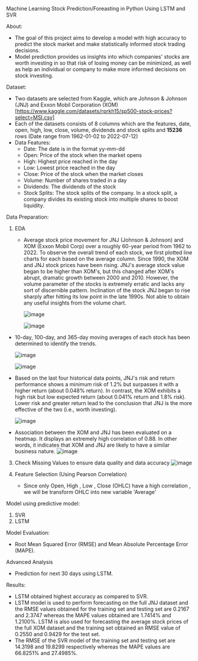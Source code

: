 Machine Learning Stock Prediction/Foreasting in Python Using LSTM and SVR

About:
- The goal of this project aims to develop a model with high accuracy to predict the stock market and make statistically informed stock trading decisions.
- Model prediction provides us insights into which companies' stocks are worth investing in so that risk of losing money can be minimized, as well as help an individual or company to make more informed decisions on stock investing.

Dataset:
- Two datasets are selected from Kaggle, which are Johnson & Johnson (JNJ) and Exxon Mobil Corporation (XOM) [https://www.kaggle.com/datasets/rprkh15/sp500-stock-prices?select=MSI.csv]
- Each of the datasets consists of 8 columns which are the features, date, open, high, low, close, volume, dividends and stock splits and **15236** rows (Date range from 1962-01-02 to 2022-07-12)
- Data Features:
  - Date: The date is in the format yy-mm-dd
  - Open: Price of the stock when the market opens
  - High: Highest price reached in the day
  - Low: Lowest price reached in the day
  - Close: Price of the stock when the market closes
  - Volume: Number of shares traded in a day
  - Dividends: The dividends of the stock
  - Stock Splits: The stock splits of the company. In a stock split, a company divides its existing stock into multiple shares to boost liquidity.

Data Preparation:
1. EDA
   - Average stock price movement for JNJ (Johnson & Johnson) and XOM (Exxon Mobil Corp) over a roughly 60-year period from 1962 to 2022. To observe the overall trend of each stock, we first plotted line charts for each based on the average column. Since 1990, the XOM and JNJ stock prices have been rising. JNJ's average stock value began to be higher than XOM's, but this changed after XOM's abrupt, dramatic growth between 2000 and 2010. However, the volume parameter of the stocks is extremely erratic and lacks any sort of discernible pattern. Inclination of the stock JNJ began to rise sharply after hitting its low point in the late 1990s. Not able to obtain any useful insights from the volume chart.

     ![image](https://github.com/user-attachments/assets/b20b543b-30d1-4132-a4b2-35ff7ff8644a)

     ![image](https://github.com/user-attachments/assets/437a2630-229a-40e8-a46e-7f629785458a)

- 10-day, 100-day, and 365-day moving averages of each stock has been determined to identify the trends.

  ![image](https://github.com/user-attachments/assets/2b531e7a-70b4-45b9-9f0e-557a0e7585a4)

  ![image](https://github.com/user-attachments/assets/044c2256-9db8-43f9-9688-2842b505cc14)

- Based on the last four historical data points, JNJ's risk and return performance shows a minimum risk of 1.2% but surpasses it with a higher return (about 0.048% return). In contrast, the XOM exhibits a high risk but low expected return (about 0.041% return and 1.8% risk). Lower risk and greater return lead to the conclusion that JNJ is the more effective of the two (i.e., worth investing).

  ![image](https://github.com/user-attachments/assets/e7a3a791-3313-43d4-a4cf-ef4329f4f09c)

- Association between the XOM and JNJ has been evaluated on a heatmap. It displays an extremely high correlation of 0.88. In other words, it indicates that XOM and JNJ are likely to have a similar business nature.
  ![image](https://github.com/user-attachments/assets/5401b9f2-8d64-469c-9aa8-6cea1545cc71)


3. Check Missing Values to ensure data quality and data accuracy
   ![image](https://github.com/user-attachments/assets/2b2af2af-a2d2-49b0-81f7-499439e58b30)

   
5. Feature Selection (Using Pearson Correlation)
   - Since only Open, High , Low , Close (OHLC) have a high correlation , we will be transform OHLC into new variable 'Average'

Model using predictive model:
1. SVR
2. LSTM

Model Evaluation:
- Root Mean Squared Error (RMSE) and Mean Absolute Percentage Error (MAPE).

Advanced Analysis
- Prediction for next 30 days using LSTM.

Results:
- LSTM obtained highest accuracy as compared to SVR.
- LSTM model is used to perform forecasting on the full JNJ dataset and the RMSE values obtained for the training set and testing set are 0.2167 and 2.3747 whereas 
the MAPE values obtained are 1.7414% and 1.2100%. LSTM is also used for forecasting the average stock prices of the full XOM dataset and the training set obtained an RMSE value of 0.2550 and 0.9429 for the test set. 
- The RMSE of the SVR model of the training set and testing set are 14.3198 and 19.8299 respectively whereas the MAPE values are 66.8251% and 27.4985%. 
